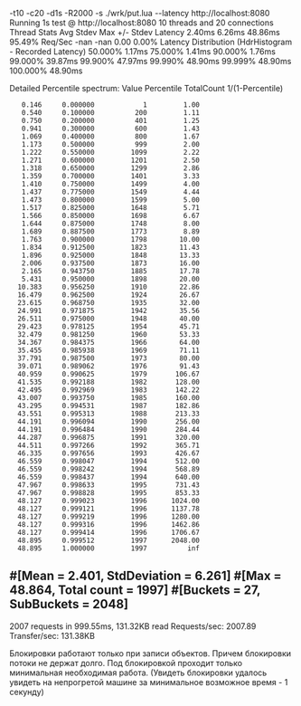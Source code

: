  -t10 -c20 -d1s -R2000 -s ./wrk/put.lua --latency http://localhost:8080
Running 1s test @ http://localhost:8080
  10 threads and 20 connections
  Thread Stats   Avg      Stdev     Max   +/- Stdev
    Latency     2.40ms    6.26ms  48.86ms   95.49%
    Req/Sec       -nan      -nan   0.00      0.00%
  Latency Distribution (HdrHistogram - Recorded Latency)
 50.000%    1.17ms
 75.000%    1.41ms
 90.000%    1.76ms
 99.000%   39.87ms
 99.900%   47.97ms
 99.990%   48.90ms
 99.999%   48.90ms
100.000%   48.90ms

  Detailed Percentile spectrum:
       Value   Percentile   TotalCount 1/(1-Percentile)

       0.146     0.000000            1         1.00
       0.540     0.100000          200         1.11
       0.750     0.200000          401         1.25
       0.941     0.300000          600         1.43
       1.069     0.400000          800         1.67
       1.173     0.500000          999         2.00
       1.222     0.550000         1099         2.22
       1.271     0.600000         1201         2.50
       1.318     0.650000         1299         2.86
       1.359     0.700000         1401         3.33
       1.410     0.750000         1499         4.00
       1.437     0.775000         1549         4.44
       1.473     0.800000         1599         5.00
       1.517     0.825000         1648         5.71
       1.566     0.850000         1698         6.67
       1.644     0.875000         1748         8.00
       1.689     0.887500         1773         8.89
       1.763     0.900000         1798        10.00
       1.834     0.912500         1823        11.43
       1.896     0.925000         1848        13.33
       2.006     0.937500         1873        16.00
       2.165     0.943750         1885        17.78
       5.431     0.950000         1898        20.00
      10.383     0.956250         1910        22.86
      16.479     0.962500         1924        26.67
      23.615     0.968750         1935        32.00
      24.991     0.971875         1942        35.56
      26.511     0.975000         1948        40.00
      29.423     0.978125         1954        45.71
      32.479     0.981250         1960        53.33
      34.367     0.984375         1966        64.00
      35.455     0.985938         1969        71.11
      37.791     0.987500         1973        80.00
      39.071     0.989062         1976        91.43
      40.959     0.990625         1979       106.67
      41.535     0.992188         1982       128.00
      42.495     0.992969         1983       142.22
      43.007     0.993750         1985       160.00
      43.295     0.994531         1987       182.86
      43.551     0.995313         1988       213.33
      44.191     0.996094         1990       256.00
      44.191     0.996484         1990       284.44
      44.287     0.996875         1991       320.00
      44.511     0.997266         1992       365.71
      46.335     0.997656         1993       426.67
      46.559     0.998047         1994       512.00
      46.559     0.998242         1994       568.89
      46.559     0.998437         1994       640.00
      47.967     0.998633         1995       731.43
      47.967     0.998828         1995       853.33
      48.127     0.999023         1996      1024.00
      48.127     0.999121         1996      1137.78
      48.127     0.999219         1996      1280.00
      48.127     0.999316         1996      1462.86
      48.127     0.999414         1996      1706.67
      48.895     0.999512         1997      2048.00
      48.895     1.000000         1997          inf
#[Mean    =        2.401, StdDeviation   =        6.261]
#[Max     =       48.864, Total count    =         1997]
#[Buckets =           27, SubBuckets     =         2048]
----------------------------------------------------------
  2007 requests in 999.55ms, 131.32KB read
Requests/sec:   2007.89
Transfer/sec:    131.38KB

Блокировки работают только при записи объектов.
Причем блокировки потоки не держат долго. Под блокировкой проходит только минимальная необходимая работа.
(Увидеть блокировки удалось увидеть на непрогретой машине за минимальное возможное время - 1 секунду)
